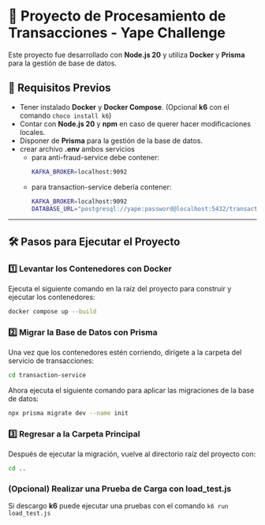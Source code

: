 # 🚀 Proyecto de Procesamiento de Transacciones - Yape Challenge

Este proyecto fue desarrollado con **Node.js 20** y utiliza **Docker** y **Prisma** para la gestión de base de datos.

## 📌 Requisitos Previos

- Tener instalado **Docker** y **Docker Compose**. (Opcional **k6** con el comando ```choco install k6```)
- Contar con **Node.js 20** y **npm** en caso de querer hacer modificaciones locales.
- Disponer de **Prisma** para la gestión de la base de datos.
- crear archivo **.env** ambos servicios
    - para anti-fraud-service debe contener:
        ```sh
        KAFKA_BROKER=localhost:9092
        ```
    - para transaction-service debería contener:
        ```sh
        KAFKA_BROKER=localhost:9092
        DATABASE_URL="postgresql://yape:password@localhost:5432/transactions_db?schema=public"
        ```
---

## 🛠 Pasos para Ejecutar el Proyecto

### 1️⃣ Levantar los Contenedores con Docker
Ejecuta el siguiente comando en la raíz del proyecto para construir y ejecutar los contenedores:

```sh
docker compose up --build
```
### 2️⃣ Migrar la Base de Datos con Prisma
Una vez que los contenedores estén corriendo, dirígete a la carpeta del servicio de transacciones:
```sh
cd transaction-service
```
Ahora ejecuta el siguiente comando para aplicar las migraciones de la base de datos:
```sh
npx prisma migrate dev --name init
```
### 3️⃣ Regresar a la Carpeta Principal
Después de ejecutar la migración, vuelve al directorio raíz del proyecto con:
```sh
cd ..
```
### (Opcional) Realizar una Prueba de Carga con load_test.js
Si descargo **k6** puede ejecutar una pruebas con el comando ```k6 run load_test.js```